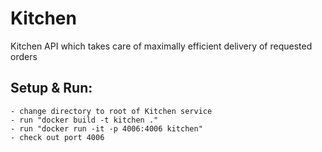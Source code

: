 # Kitchen
Kitchen API which takes care of maximally efficient delivery of requested orders

## Setup & Run:
    - change directory to root of Kitchen service
    - run "docker build -t kitchen ."
    - run "docker run -it -p 4006:4006 kitchen"
    - check out port 4006